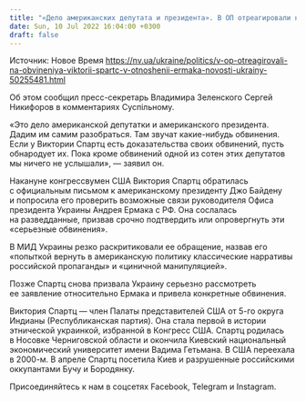 ```yaml
---
title: "«Дело американских депутата и президента». В ОП отреагировали на обвинения Спартц в отношении Ермака, хотят доказательства"
date: Sun, 10 Jul 2022 16:04:00 +0300
draft: false
---
```

Источник: Новое Время https://nv.ua/ukraine/politics/v-op-otreagirovali-na-obvineniya-viktorii-spartc-v-otnoshenii-ermaka-novosti-ukrainy-50255481.html


 Об этом сообщил пресс-секретарь Владимира Зеленского Сергей Никифоров в комментариях Суспільному.

«Это дело американской депутатки и американского президента. Дадим им самим разобраться. Там звучат какие-нибудь обвинения. Если у Виктории Спартц есть доказательства своих обвинений, пусть обнародует их. Пока кроме обвинений одной из сотен этих депутатов мы ничего не услышали», — заявил он.

Накануне конгрессвумен США Виктория Спартц обратилась с официальным письмом к американскому президенту Джо Байдену и попросила его проверить возможные связи руководителя Офиса президента Украины Андрея Ермака с РФ. Она сослалась на разведданные, призвав срочно подтвердить или опровергнуть эти «серьезные обвинения».

В МИД Украины резко раскритиковали ее обращение, назвав его «попыткой вернуть в американскую политику классические нарративы российской пропаганды» и «циничной манипуляцией».

Позже Спартц снова призвала Украину серьезно рассмотреть ее заявление относительно Ермака и привела конкретные обвинения.

Виктория Спартц — член Палаты представителей США от 5-го округа Индианы (Республиканская партия). Она стала первой в истории этнической украинкой, избранной в Конгресс США. Спартц родилась в Носовке Черниговской области и окончила Киевский национальный экономический университет имени Вадима Гетьмана. В США переехала в 2000-м. В апреле Спартц посетила Киев и разрушенные российскими оккупантами Бучу и Бородянку.

Присоединяйтесь к нам в соцсетях Facebook, Telegram и Instagram.
